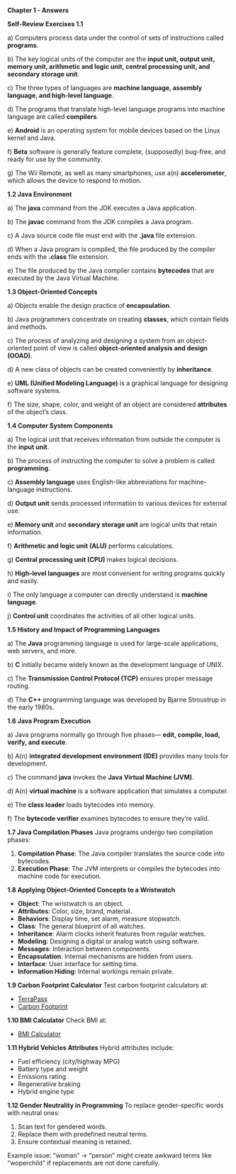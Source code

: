 **Chapter 1 - Answers**

**Self-Review Exercises 1.1**

a) Computers process data under the control of sets of instructions called **programs**.

b) The key logical units of the computer are the **input unit, output unit, memory unit, arithmetic and logic unit, central processing unit, and secondary storage unit**.

c) The three types of languages are **machine language, assembly language, and high-level language**.

d) The programs that translate high-level language programs into machine language are called **compilers**.

e) **Android** is an operating system for mobile devices based on the Linux kernel and Java.

f) **Beta** software is generally feature complete, (supposedly) bug-free, and ready for use by the community.

g) The Wii Remote, as well as many smartphones, use a(n) **accelerometer**, which allows the device to respond to motion.

**1.2 Java Environment**

a) The **java** command from the JDK executes a Java application.

b) The **javac** command from the JDK compiles a Java program.

c) A Java source code file must end with the **.java** file extension.

d) When a Java program is compiled, the file produced by the compiler ends with the **.class** file extension.

e) The file produced by the Java compiler contains **bytecodes** that are executed by the Java Virtual Machine.

**1.3 Object-Oriented Concepts**

a) Objects enable the design practice of **encapsulation**.

b) Java programmers concentrate on creating **classes**, which contain fields and methods.

c) The process of analyzing and designing a system from an object-oriented point of view is called **object-oriented analysis and design (OOAD)**.

d) A new class of objects can be created conveniently by **inheritance**.

e) **UML (Unified Modeling Language)** is a graphical language for designing software systems.

f) The size, shape, color, and weight of an object are considered **attributes** of the object’s class.

**1.4 Computer System Components**

a) The logical unit that receives information from outside the computer is the **input unit**.

b) The process of instructing the computer to solve a problem is called **programming**.

c) **Assembly language** uses English-like abbreviations for machine-language instructions.

d) **Output unit** sends processed information to various devices for external use.

e) **Memory unit** and **secondary storage unit** are logical units that retain information.

f) **Arithmetic and logic unit (ALU)** performs calculations.

g) **Central processing unit (CPU)** makes logical decisions.

h) **High-level languages** are most convenient for writing programs quickly and easily.

i) The only language a computer can directly understand is **machine language**.

j) **Control unit** coordinates the activities of all other logical units.

**1.5 History and Impact of Programming Languages**

a) The **Java** programming language is used for large-scale applications, web servers, and more.

b) **C** initially became widely known as the development language of UNIX.

c) The **Transmission Control Protocol (TCP)** ensures proper message routing.

d) The **C++** programming language was developed by Bjarne Stroustrup in the early 1980s.

**1.6 Java Program Execution**

a) Java programs normally go through five phases— **edit, compile, load, verify, and execute**.

b) A(n) **integrated development environment (IDE)** provides many tools for development.

c) The command **java** invokes the **Java Virtual Machine (JVM)**.

d) A(n) **virtual machine** is a software application that simulates a computer.

e) The **class loader** loads bytecodes into memory.

f) The **bytecode verifier** examines bytecodes to ensure they’re valid.

**1.7 Java Compilation Phases** Java programs undergo two compilation phases:

1. **Compilation Phase**: The Java compiler translates the source code into bytecodes.
2. **Execution Phase**: The JVM interprets or compiles the bytecodes into machine code for execution.

**1.8 Applying Object-Oriented Concepts to a Wristwatch**

- **Object**: The wristwatch is an object.
- **Attributes**: Color, size, brand, material.
- **Behaviors**: Display time, set alarm, measure stopwatch.
- **Class**: The general blueprint of all watches.
- **Inheritance**: Alarm clocks inherit features from regular watches.
- **Modeling**: Designing a digital or analog watch using software.
- **Messages**: Interaction between components.
- **Encapsulation**: Internal mechanisms are hidden from users.
- **Interface**: User interface for setting time.
- **Information Hiding**: Internal workings remain private.

**1.9 Carbon Footprint Calculator** Test carbon footprint calculators at:

- [TerraPass](http://www.terrapass.com/carbon-footprint-calculator/)
- [Carbon Footprint](http://www.carbonfootprint.com/calculator.aspx)

**1.10 BMI Calculator** Check BMI at:

- [BMI Calculator](http://www.nhlbi.nih.gov/guidelines/obesity/BMI/bmicalc.htm)

**1.11 Hybrid Vehicles Attributes** Hybrid attributes include:

- Fuel efficiency (city/highway MPG)
- Battery type and weight
- Emissions rating
- Regenerative braking
- Hybrid engine type

**1.12 Gender Neutrality in Programming** To replace gender-specific words with neutral ones:

1. Scan text for gendered words.
2. Replace them with predefined neutral terms.
3. Ensure contextual meaning is retained.

Example issue: “woman” → “person” might create awkward terms like “woperchild” if replacements are not done carefully.